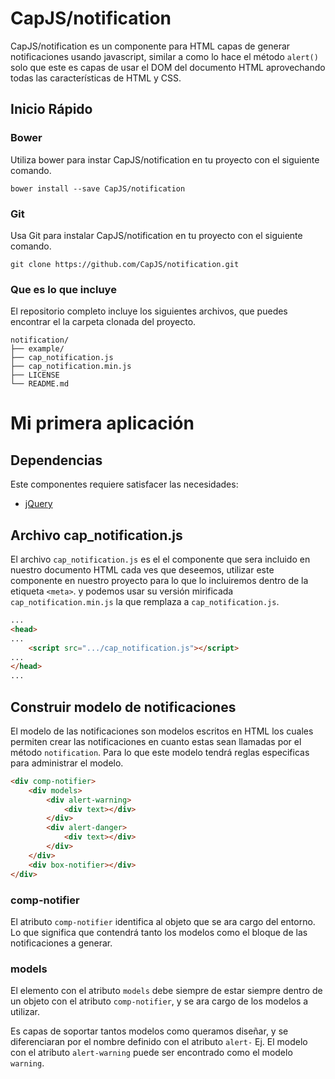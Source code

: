 CapJS/notification
==================

CapJS/notification es un componente para HTML capas de generar notificaciones usando javascript, similar a como lo hace el método `alert()` solo que este es capas de usar el DOM del documento HTML aprovechando todas las características de HTML y CSS.

## Inicio Rápido

### Bower

Utiliza bower para instar CapJS/notification en tu proyecto con el siguiente comando.

```
bower install --save CapJS/notification
```

### Git

Usa Git para instalar CapJS/notification en tu proyecto con el siguiente comando.

```
git clone https://github.com/CapJS/notification.git
```

### Que es lo que incluye

El repositorio completo incluye los siguientes archivos, que puedes encontrar el la carpeta clonada del proyecto.

```
notification/
├── example/
├── cap_notification.js
├── cap_notification.min.js
├── LICENSE
└── README.md
```

# Mi primera aplicación

## Dependencias

Este componentes requiere satisfacer las necesidades:

 - [jQuery](https://github.com/jquery/jquery)

## Archivo cap_notification.js

El archivo `cap_notification.js` es el el componente que sera incluido en nuestro documento HTML cada ves que deseemos, utilizar este componente en nuestro proyecto para lo que lo incluiremos dentro de la etiqueta `<meta>`. y podemos usar su versión mirificada `cap_notification.min.js` la que remplaza a `cap_notification.js`.

```html
...
<head>
...
	<script src=".../cap_notification.js"></script>	
...
</head>
...
```

## Construir modelo de notificaciones

El modelo de las notificaciones son modelos escritos en HTML los cuales permiten crear las notificaciones en cuanto estas sean llamadas por el método `notification`. Para lo que este modelo tendrá reglas especificas para administrar el modelo.

```html
<div comp-notifier>
	<div models>
		<div alert-warning>
			<div text></div>
		</div>
		<div alert-danger>
			<div text></div>
		</div>
	</div>
	<div box-notifier></div>
</div>
```

### comp-notifier

El atributo `comp-notifier` identifica al objeto que se ara cargo del entorno. Lo que significa que contendrá tanto los modelos como el bloque de las notificaciones a generar.

### models

El elemento con el atributo `models` debe siempre de estar siempre dentro de un objeto con el atributo `comp-notifier`, y se ara cargo de los modelos a utilizar.

Es capas de soportar tantos modelos como queramos diseñar, y se diferenciaran por el nombre definido con el atributo `alert-` Ej. El modelo con el atributo `alert-warning` puede ser encontrado como el modelo `warning`.  